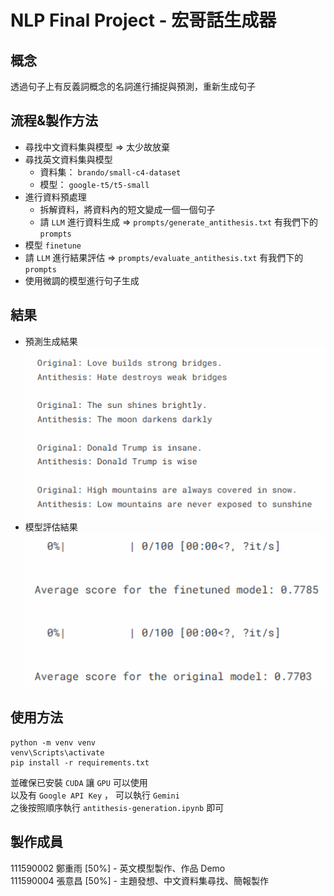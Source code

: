 # NLP Final Project - 宏哥話生成器

## 概念

透過句子上有反義詞概念的名詞進行捕捉與預測，重新生成句子

## 流程&製作方法

- 尋找中文資料集與模型 => 太少故放棄  
- 尋找英文資料集與模型  
    - 資料集：  `brando/small-c4-dataset`  
    - 模型：  `google-t5/t5-small`
- 進行資料預處理  
    - 拆解資料，將資料內的短文變成一個一個句子  
    - 請 `LLM` 進行資料生成 => `prompts/generate_antithesis.txt` 有我們下的 `prompts`  
- 模型 `finetune`  
- 請 `LLM` 進行結果評估 => `prompts/evaluate_antithesis.txt` 有我們下的 `prompts`  
- 使用微調的模型進行句子生成  

## 結果

- 預測生成結果  
![result](./predict.png)
- 模型評估結果  
![evaluate](./result.png)

## 使用方法

```
python -m venv venv
venv\Scripts\activate
pip install -r requirements.txt
```
並確保已安裝 `CUDA` 讓 `GPU` 可以使用  
以及有 `Google API Key` ， 可以執行 `Gemini`    
之後按照順序執行 `antithesis-generation.ipynb` 即可  

## 製作成員

111590002 鄭重雨 [50%] - 英文模型製作、作品 Demo  
111590004 張意昌 [50%] - 主題發想、中文資料集尋找、簡報製作  